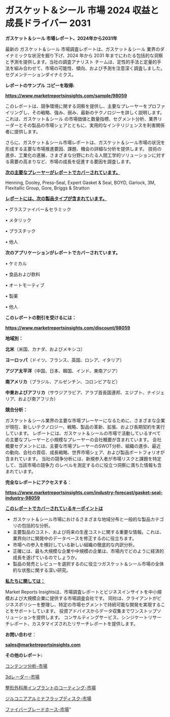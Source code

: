 # ガスケット＆シール 市場 2024 収益と成長ドライバー 2031

<strong>ガスケット＆シール 市場レポート、2024年から2031年</strong>

最新の ガスケット＆シール 市場調査レポートは、ガスケット＆シール 業界のダイナミックな状況を掘り下げ、2024 年から 2031 年までにわたる包括的な洞察と予測を提供します。当社の調査アナリスト チームは、定性的手法と定量的手法を組み合わせて、市場の可能性、傾向、および予測を注意深く調査しました。 セグメンテーションダイナミクス。



<strong>レポートのサンプル コピーを取得:</strong> <a href=https://www.marketreportsinsights.com/sample/98059>

<strong><u>https://www.marketreportsinsights.com/sample/98059</u></strong></a>

このレポートは、競争環境に関する洞察を提供し、主要なプレーヤーをプロファイリングし、その戦略、強み、弱み、最新のテクノロジーを詳しく説明します。 これは、ガスケット＆シール の市場価値と数量指標、セグメント分析、業界リーダーとその製品の市場シェアとともに、実用的なインテリジェンスを利害関係者に提供します。

さらに、ガスケット＆シール市場レポートは、ガスケット＆シール市場の状況を形成する主要な市場推進要因、課題、機会の詳細な分析を提供します。 技術の進歩、工業化の進展、さまざまな分野にわたる人間工学的ソリューションに対する需要の高まりなど、市場の成長を促進する要因を調査します。



<strong><u>次の主要なプレーヤーがレポートでカバーされています。</u></strong>

Henning, Dooley, Press-Seal, Expert Gasket & Seal, BOYD, Garlock, 3M, Flexitallic Group, Gore, Briggs & Stratton



<strong><u><b>レポートには、次の製品タイプが含まれています。</b></u></strong>

• グラスファイバー＆セラミック

• メタリック

• プラスチック

• 他人



<strong><b>次のアプリケーションがレポートでカバーされています。</b></strong>

• ケミカル

• 食品および飲料

• オートモーティブ

• 製薬

• 他人



<strong><b>このレポートの割引を受けるには：</b></strong><a href=https://www.marketreportsinsights.com/discount/98059>

<strong><u>https://www.marketreportsinsights.com/discount/98059</u></strong></a>



<strong>地域別：</strong>



<strong>北米</strong>（米国、カナダ、およびメキシコ）



<strong>ヨーロッパ</strong>（ドイツ、フランス、英国、ロシア、イタリア）



<strong>アジア太平洋</strong>（中国、日本、韓国、インド、東南アジア）



<strong>南アメリカ</strong>（ブラジル、アルゼンチン、コロンビアなど）



<strong>中東およびアフリカ</strong>（サウジアラビア、アラブ首長国連邦、エジプト、ナイジェリア、および南アフリカ）



<strong>競合分析：</strong>

ガスケット＆シール業界の主要な市場プレーヤーになるために、さまざまな企業が現在、新しいテクノロジー、戦略、製品の革新、拡張、および長期契約を実行しています。 レポートには、ガスケット＆シールの市場で活動しているすべての主要なプレーヤーと小規模なプレーヤーの会社概要が含まれています。 会社概要セグメントには、主要な市場プレーヤーのSWOT分析、組織の進歩、最近の動向、会社の買収、成長戦略、世界市場シェア、および製品ポートフォリオが含まれています。 当社の競争分析には、新規参入者が市場リスクと課題を特定して、当該市場の競争力 のレベルを測定するのに役立つ洞察に満ちた情報も含まれています。



<strong>完全なレポートにアクセスする</strong>：

<a href=https://www.marketreportsinsights.com/industry-forecast/gasket-seal-industry-98059>

<strong><u>https://www.marketreportsinsights.com/industry-forecast/gasket-seal-industry-98059</u></strong></a>



<strong><u><b>このレポートでカバーされているキーポイントは</b></u></strong>
<ul>
  <li>ガスケット＆シール市場におけるさまざまな地域分布と一般的な製品カテゴリの包括的な分析。</li>
  <li>主要製品のコスト、および将来の生産コストに関する重要な情報。これは、業界向けに開発中のデータベースを修正するのに役立ちます。</li>
  <li>市場への参入を検討している新しい組織の徹底的な内訳分析。</li>
  <li>正確には、最も大規模な企業や中規模の企業は、市場内でどのように経済的成長を遂げているのでしょうか。</li>
  <li>製品の発売とレビューを選択するのに役立つガスケット＆シール市場の全体的な状態に関する深い研究。</li>
</ul>


<strong><u><b>私たちに関しては：</b></u></strong>

Market Reports Insightsは、市場調査レポートとビジネスインサイトを中小規模および大規模企業に提供する市場調査会社です。 同社は、クライアントがビジネスポリシーを整理し、特定の市場セグメントで持続可能な開発を実現することをサポートしています。 投資アドバイスからデータ収集までワンストップソリューションを提供します。 コンサルティングサービス、シンジケートリサーチレポート、カスタマイズされたリサーチレポートを提供します。



<strong><b>お問い合わせ</b></strong>：

<a href=mailto:sales@marketreportsinsights.com>

<strong><u>sales@marketreportsinsights.com</u></strong></a>



<strong>その他のレポート:</strong>

<a href=https://www.linkedin.com/pulse/コンテンツ分析-市場-2023-新興市場-将来の動向と市場需要-2030-cnvlf/>コンテンツ分析-市場</a>

<a href=https://www.linkedin.com/pulse/3dレーダー-市場-2023-swot-分析と成長率-2030-analytics-achievers-24-analysis-efrff/>3dレーダー-市場</a>

<a href=https://www.linkedin.com/pulse/整形外科用インプラントのコーティング-市場-2023-総合分析と事業成長戦略-2030-pr-news-hub-1vvyf/>整形外科用インプラントのコーティング-市場</a>

<a href=https://www.linkedin.com/pulse/ジルコニアアルミナフラップディスク-市場-2023-収益と成長ドライバー-m8x3f/>ジルコニアアルミナフラップディスク-市場</a>

<a href=https://www.linkedin.com/pulse/ファイバーブレードホース-市場-2023-総合分析と事業成長戦略-2030-pr-news-hub-zmvzf/>ファイバーブレードホース-市場</a>"
